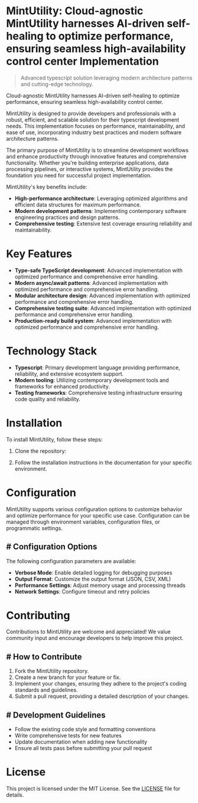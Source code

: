 <!-- fallback_MintUtility_20251020184419_56474 -->

# MintUtility: Cloud-agnostic MintUtility harnesses AI-driven self-healing to optimize performance, ensuring seamless high-availability control center Implementation
> Advanced typescript solution leveraging modern architecture patterns and cutting-edge technology.

Cloud-agnostic MintUtility harnesses AI-driven self-healing to optimize performance, ensuring seamless high-availability control center.

MintUtility is designed to provide developers and professionals with a robust, efficient, and scalable solution for their typescript development needs. This implementation focuses on performance, maintainability, and ease of use, incorporating industry best practices and modern software architecture patterns.

The primary purpose of MintUtility is to streamline development workflows and enhance productivity through innovative features and comprehensive functionality. Whether you're building enterprise applications, data processing pipelines, or interactive systems, MintUtility provides the foundation you need for successful project implementation.

MintUtility's key benefits include:

* **High-performance architecture**: Leveraging optimized algorithms and efficient data structures for maximum performance.
* **Modern development patterns**: Implementing contemporary software engineering practices and design patterns.
* **Comprehensive testing**: Extensive test coverage ensuring reliability and maintainability.

# Key Features

* **Type-safe TypeScript development**: Advanced implementation with optimized performance and comprehensive error handling.
* **Modern async/await patterns**: Advanced implementation with optimized performance and comprehensive error handling.
* **Modular architecture design**: Advanced implementation with optimized performance and comprehensive error handling.
* **Comprehensive testing suite**: Advanced implementation with optimized performance and comprehensive error handling.
* **Production-ready build system**: Advanced implementation with optimized performance and comprehensive error handling.

# Technology Stack

* **Typescript**: Primary development language providing performance, reliability, and extensive ecosystem support.
* **Modern tooling**: Utilizing contemporary development tools and frameworks for enhanced productivity.
* **Testing frameworks**: Comprehensive testing infrastructure ensuring code quality and reliability.

# Installation

To install MintUtility, follow these steps:

1. Clone the repository:


2. Follow the installation instructions in the documentation for your specific environment.

# Configuration

MintUtility supports various configuration options to customize behavior and optimize performance for your specific use case. Configuration can be managed through environment variables, configuration files, or programmatic settings.

## # Configuration Options

The following configuration parameters are available:

* **Verbose Mode**: Enable detailed logging for debugging purposes
* **Output Format**: Customize the output format (JSON, CSV, XML)
* **Performance Settings**: Adjust memory usage and processing threads
* **Network Settings**: Configure timeout and retry policies

# Contributing

Contributions to MintUtility are welcome and appreciated! We value community input and encourage developers to help improve this project.

## # How to Contribute

1. Fork the MintUtility repository.
2. Create a new branch for your feature or fix.
3. Implement your changes, ensuring they adhere to the project's coding standards and guidelines.
4. Submit a pull request, providing a detailed description of your changes.

## # Development Guidelines

* Follow the existing code style and formatting conventions
* Write comprehensive tests for new features
* Update documentation when adding new functionality
* Ensure all tests pass before submitting your pull request

# License

This project is licensed under the MIT License. See the [LICENSE](https://github.com/Lyche6666/MintUtility/blob/main/LICENSE) file for details.
